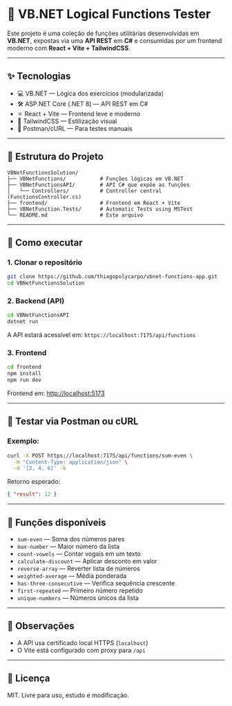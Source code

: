 # 🧠 VB.NET Logical Functions Tester

Este projeto é uma coleção de funções utilitárias desenvolvidas em **VB.NET**, expostas via uma **API REST** em **C#** e consumidas por um frontend moderno com **React + Vite + TailwindCSS**.

---

## ✨ Tecnologias

- 💻 VB.NET — Lógica dos exercícios (modularizada)
- 🛠️ ASP.NET Core (.NET 8) — API REST em C#
- ⚛️ React + Vite — Frontend leve e moderno
- 🎨 TailwindCSS — Estilização visual
- 🧪 Postman/cURL — Para testes manuais

---

## 📁 Estrutura do Projeto

```
VBNetFunctionsSolution/
├── VBNetFunctions/           # Funções lógicas em VB.NET
├── VBNetFunctionsAPI/        # API C# que expõe as funções
│   └── Controllers/          # Controller central (FunctionsController.cs)
├── frontend/                 # Frontend em React + Vite
├── VBNetFunction.Tests/      # Automatic Tests using MSTest
└── README.md                 # Este arquivo
```

---

## 🚀 Como executar

### 1. Clonar o repositório
```bash
git clone https://github.com/thiagopolycarpo/vbnet-functions-app.git
cd VBNetFunctionsSolution
```

### 2. Backend (API)
```bash
cd VBNetFunctionsAPI
dotnet run
```

A API estará acessível em: `https://localhost:7175/api/functions`

### 3. Frontend
```bash
cd frontend
npm install
npm run dev
```

Frontend em: [http://localhost:5173](http://localhost:5173)

---

## 🧪 Testar via Postman ou cURL

### Exemplo:
```bash
curl -X POST https://localhost:7175/api/functions/sum-even \
  -H "Content-Type: application/json" \
  -d '[2, 4, 6]' -k
```

Retorno esperado:
```json
{ "result": 12 }
```

---

## 🧩 Funções disponíveis

- `sum-even` — Soma dos números pares
- `max-number` — Maior número da lista
- `count-vowels` — Contar vogais em um texto
- `calculate-discount` — Aplicar desconto em valor
- `reverse-array` — Reverter lista de números
- `weighted-average` — Média ponderada
- `has-three-consecutive` — Verifica sequência crescente
- `first-repeated` — Primeiro número repetido
- `unique-numbers` — Números únicos da lista

---

## 📌 Observações

- A API usa certificado local HTTPS (`localhost`)
- O Vite está configurado com proxy para `/api`

---

## 📄 Licença

MIT. Livre para uso, estudo e modificação.